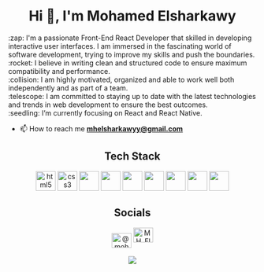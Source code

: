 <h1 align="center">Hi 👋, I'm Mohamed Elsharkawy</h1>

<p>:zap: I'm a passionate Front-End React Developer that skilled in developing interactive user interfaces. I am immersed in the fascinating world of software development, trying to improve my skills and push the boundaries. <br>
:rocket: I believe in writing clean and structured code to ensure maximum compatibility and performance. <br>
:collision: I am highly motivated, organized and able to work well both independently and as part of a team. <br>
:telescope: I am committed to staying up to date with the latest technologies and trends in web development to ensure the best outcomes. <br>
:seedling: I’m currently focusing on React and React Native. </p>

- 📫 How to reach me **mhelsharkawyy@gmail.com**




<p align="center">
<h2 align="center">Tech Stack</h2>

<p align="center">
<img src="https://cdn.jsdelivr.net/gh/devicons/devicon/icons/html5/html5-original.svg" alt="html5" width="40" height="40"/>
<img src="https://cdn.jsdelivr.net/gh/devicons/devicon/icons/css3/css3-original.svg" alt="css3" width="40" height="40"/> 
<img src="https://cdn.jsdelivr.net/gh/devicons/devicon/icons/javascript/javascript-original.svg" width="40" height="40" />
<img src="https://cdn.jsdelivr.net/gh/devicons/devicon/icons/typescript/typescript-original.svg" width="40" height="40"/>
<img src="https://cdn.jsdelivr.net/gh/devicons/devicon/icons/react/react-original.svg" width="40" height="40"/>
<img src="https://cdn.jsdelivr.net/gh/devicons/devicon/icons/redux/redux-original.svg" width="40" height="40"/>
<img src="https://cdn.jsdelivr.net/gh/devicons/devicon/icons/bootstrap/bootstrap-original.svg" width="40" height="40"/>
<img src="https://cdn.jsdelivr.net/gh/devicons/devicon/icons/sass/sass-original.svg" width="40" height="40"/>
<img src="https://cdn.jsdelivr.net/gh/devicons/devicon/icons/git/git-original.svg" width="40" height="40"/>
</p>
</p>
<h2 align="center">Socials</h2>

<div align="center">
<a href="https://www.linkedin.com/in/mohamed-el-sharkawy-2755b7254/" target="blank"><img align="center" src="https://raw.githubusercontent.com/rahuldkjain/github-profile-readme-generator/master/src/images/icons/Social/linked-in-alt.svg" alt="@mohamed-el-sharkawy-2755b7254" height="30" width="40" /></a>
<a href="https://twitter.com/MH_Elsharkawy" target="blank"><img src="https://raw.githubusercontent.com/rahuldkjain/github-profile-readme-generator/master/src/images/icons/Social/twitter.svg" alt="MH_Elsharkawy" height="30" width="40" /></a> 
</div>
<br>
<div align="center">
  <img src="https://profile-counter.glitch.me/serhatakhan/count.svg?"  />
</div>
